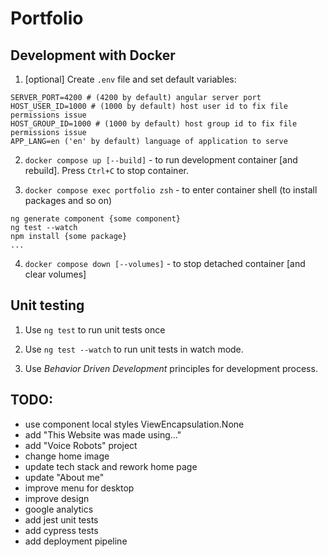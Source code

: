 # Portfolio

## Development with Docker

1. [optional] Create `.env` file and set default variables:

```
SERVER_PORT=4200 # (4200 by default) angular server port
HOST_USER_ID=1000 # (1000 by default) host user id to fix file permissions issue
HOST_GROUP_ID=1000 # (1000 by default) host group id to fix file permissions issue
APP_LANG=en ('en' by default) language of application to serve
```

2. `docker compose up [--build]` - to run development container [and rebuild]. Press `Ctrl+C` to stop container.

3. `docker compose exec portfolio zsh` - to enter container shell (to install packages and so on)

```
ng generate component {some component}
ng test --watch
npm install {some package}
...
```

4. `docker compose down [--volumes]` - to stop detached container [and clear volumes]

## Unit testing

1. Use `ng test` to run unit tests once

2. Use `ng test --watch` to run unit tests in watch mode.

3. Use *Behavior Driven Development* principles for development process.

## TODO:

- use component local styles ViewEncapsulation.None
- add "This Website was made using..."
- add "Voice Robots" project
- change home image
- update tech stack and rework home page
- update "About me"
- improve menu for desktop
- improve design
- google analytics
- add jest unit tests
- add cypress tests
- add deployment pipeline
